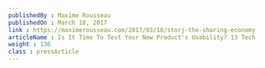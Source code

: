 ```yaml
---
publishedBy : Maxime Rousseau
publishedOn : March 18, 2017
link : https://maximerousseau.com/2017/03/18/storj-the-sharing-economy-and-why-it-matters/
articleName : Is It Time To Test Your New Product's Usability? 13 Tech Experts Weigh In
weight : 136 
class : pressArticle
---
```

